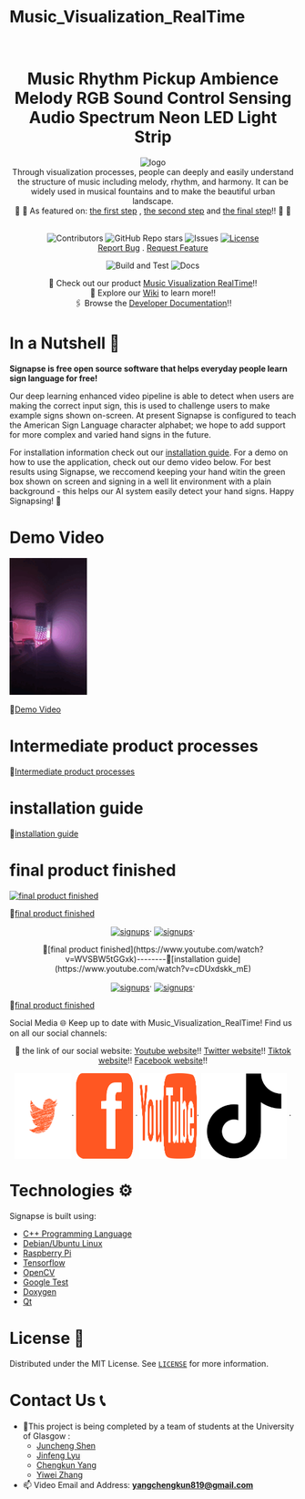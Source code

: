 # Music_Visualization_RealTime



<!-- PROJECT LOGO -->
<br />
<div align="center">
   <h1 align="center">Music Rhythm Pickup Ambience Melody RGB Sound Control Sensing Audio Spectrum Neon LED Light Strip</h1>
 <img src="https://github.com/ShenJuncheng/Music_Visualization_RealTime/blob/master/images/logo.gif" alt="logo" width="400" div al ign=center />
 </br>
 Through visualization processes, people can deeply and easily understand the structure of music including melody, rhythm, and harmony. It can be widely used in musical fountains and to make the beautiful urban landscape.
 </br>
 📰 🤩 As featured on: 
    <a href="https://www.hackster.io/news/signapse-aims-to-turn-a-raspberry-pi-into-an-artificially-intelligent-tutor-for-sign-language-ec1a08d0fc36"> the first step</a> ,
    <a href="https://channel969.com/signapse-goals-to-flip-a-raspberry-pi-into-an-artificially-clever-tutor-for-signal-language/"> the second step</a> 
   and <a href="https://hackaday.com/2022/04/30/learn-sign-language-using-machine-vision/#comments"> the final step</a>!! 🤩 📰
 </br>
 </br>

![Contributors](https://img.shields.io/github/contributors/albanjoseph/Signapse?style=for-the-badge)
![GitHub Repo stars](https://img.shields.io/github/stars/albanjoseph/Signapse?style=for-the-badge)
![Issues](https://img.shields.io/github/issues-raw/albanjoseph/Signapse?style=for-the-badge)
[![License](https://img.shields.io/github/license/albanjoseph/Signapse?style=for-the-badge)](https://github.com/ShenJuncheng/Music_Visualization_RealTime/blob/master/LICENSE)
<br />
<a href="https://github.com/ShenJuncheng/Music_Visualization_RealTime/issues">Report Bug</a>
.
<a href="https://github.com/ShenJuncheng/Music_Visualization_RealTime/issues">Request Feature</a>
<br />

![Build and Test](https://github.com/albanjoseph/Signapse/actions/workflows/cmake_build.yml/badge.svg?branch=dev&event=push)
![Docs](https://github.com/albanjoseph/Signapse/actions/workflows/docs.yml/badge.svg)

  <p align="center">
    🎥 Check out our product
    <a href="https://youtube.com/shorts/K81KBM_WK1A?feature=share"> Music Visualization RealTime</a>!!
    <br />
    📜 Explore our 
    <a href="https://github.com/ShenJuncheng/Music_Visualization_RealTime/wiki"> Wiki</a> to learn more!!
    <br />
    🖇️ Browse the 
    <a href="https://testingforforrwhat.github.io/html/annotated.html"> Developer Documentation</a>!! 
  </p>
</p>
</div>
<h3 align="left"></h3>



# In a Nutshell 🎵

**Signapse is free open source software that helps everyday people learn sign language for free!​**

Our deep learning enhanced video pipeline is able to detect when users are making the correct input sign, this is used to challenge users to make example signs shown on-screen. At present Signapse is configured to teach the American Sign Language character alphabet; we hope to add support for more complex and varied hand signs in the future.

For installation information check out our [installation guide](https://github.com/ShenJuncheng/Music_Visualization_RealTime/blob/master/draft/Embedded-video.gif). For a demo on how to use the application, check out our demo video below. For best results using Signapse, we reccomend keeping your hand witin the green box shown on screen and signing in a well lit environment with a plain background - this helps our AI system easily detect your hand signs. Happy Signapsing! 🥳


# Demo Video                                                             
[![Demo Video](https://github.com/ShenJuncheng/Music_Visualization_RealTime/blob/master/images/final%20product-4.gif)](https://twitter.com/ilovemandheling/status/1646591982796525580?s=61&t=DiPPDKnMr0ZFpzdojYN8UA)

🔗[Demo Video](https://twitter.com/ilovemandheling/status/1646591982796525580?s=61&t=DiPPDKnMr0ZFpzdojYN8UA)

# Intermediate product processes 
🔗[Intermediate product processes](https://www.youtube.com/watch?v=k5yiMBfBp4c)

# installation guide 
🔗[installation guide](https://www.youtube.com/watch?v=cDUxdskk_mE)

# final product finished 
[![final product finished](https://github.com/ShenJuncheng/Music_Visualization_RealTime/blob/master/images/final%20product%20finished.gif)](https://www.youtube.com/watch?v=WVSBW5tGGxk)

🔗[final product finished](https://www.youtube.com/watch?v=WVSBW5tGGxk)




<p align="center">
<a href="https://www.youtube.com/watch?v=WVSBW5tGGxk" target="blank"><img align="center" src="https://github.com/ShenJuncheng/Music_Visualization_RealTime/blob/master/images/final%20product%20finished.gif" alt="signups" height="150" width="230" /></a>·
<a href="https://www.youtube.com/watch?v=k5yiMBfBp4c" target="blank"><img align="center" src="https://github.com/ShenJuncheng/Music_Visualization_RealTime/blob/master/images/step%20for%20our%20app%20for%20projects%20finished.gif" alt="signups" height="150" width="230" /></a>·
</p>
<p align="center">
🔗[final product finished](https://www.youtube.com/watch?v=WVSBW5tGGxk)--------🔗[installation guide](https://www.youtube.com/watch?v=cDUxdskk_mE)
</p>
<p align="center">
<a href="https://www.youtube.com/watch?v=WVSBW5tGGxk" target="blank"><img align="center" src="https://github.com/ShenJuncheng/Music_Visualization_RealTime/blob/master/images/step%20for%20our%20app%20for%20projects%20finished.gif" alt="signups" height="150" width="230" /></a>·
<a href="https://www.youtube.com/watch?v=WVSBW5tGGxk" target="blank"><img align="center" src="https://github.com/ShenJuncheng/Music_Visualization_RealTime/blob/master/images/final%20product%20finished.gif" alt="signups" height="200" width="280" /></a>·
</p>

🔗[final product finished](https://www.youtube.com/watch?v=WVSBW5tGGxk)



Social Media 🌐
Keep up to date with Music_Visualization_RealTime! Find us on all our social channels:
</br>

<p align="center">
    🔗 the link of our social website:
    <a href="https://www.youtube.com/@chengkunyang-py8ym/featured"> Youtube website</a>!!
    <a href="https://twitter.com/ilovemandheling"> Twitter website</a>!!
    <a href="https://www.tiktok.com/@chengkunyang"> Tiktok website</a>!!
    <a href="https://www.facebook.com/profile.php?id=100091873299953"> Facebook website</a>!!
    <br />





<p align="center">
<a href="https://twitter.com/ilovemandheling" target="blank"><img align="center" src="https://github.com/ShenJuncheng/Music_Visualization_RealTime/blob/master/images/Twitter.svg" alt="signups" height="150" width="100" /></a>·
<a href="https://www.facebook.com/profile.php?id=100091873299953" target="blank"><img align="center" src="https://github.com/ShenJuncheng/Music_Visualization_RealTime/blob/master/images/facebook.svg" alt="signapse" height="150" width="100" /></a> ·
<a href="https://www.youtube.com/@chengkunyang-py8ym/featured" target="blank"><img align="center" src="https://github.com/ShenJuncheng/Music_Visualization_RealTime/blob/master/images/youtube.svg" alt="youtube" height="150" width="100"  /></a>·
<a href="https://www.tiktok.com/@chengkunyang" target="blank"><img align="center" src="https://github.com/ShenJuncheng/Music_Visualization_RealTime/blob/master/images/tiktok.svg" width="150" /></a> ·


</p>

# Technologies ⚙️
Signapse is built using:
- [C++ Programming Language](https://www.cplusplus.com/)
- [Debian/Ubuntu Linux](https://www.linux.org/)
- [Raspberry Pi](https://www.raspberrypi.org)
- [Tensorflow](https://www.tensorflow.org/)
- [OpenCV](https://opencv.org/)
- [Google Test](https://github.com/google/googletest)
- [Doxygen](https://www.doxygen.nl/index.html)
- [Qt](https://www.qt.io/)

<!-- LICENSE -->

# License 📰

Distributed under the MIT License. See [`LICENSE`](https://github.com/ShenJuncheng/Music_Visualization_RealTime/blob/master/LICENSE) for more information.




# Contact Us 📞
- 🔭This project is being completed by a team of students at the University of Glasgow :
    * [Juncheng Shen](https://github.com/ShenJuncheng)
    * [Jinfeng Lyu](https://github.com/Jinfeng-Lyu)
    * [Chengkun Yang](https://github.com/YANGCHENGKUN-designer)
    * [Yiwei Zhang](https://github.com/testingforforrwhat)
- 📫 Video Email and Address: **yangchengkun819@gmail.com**
